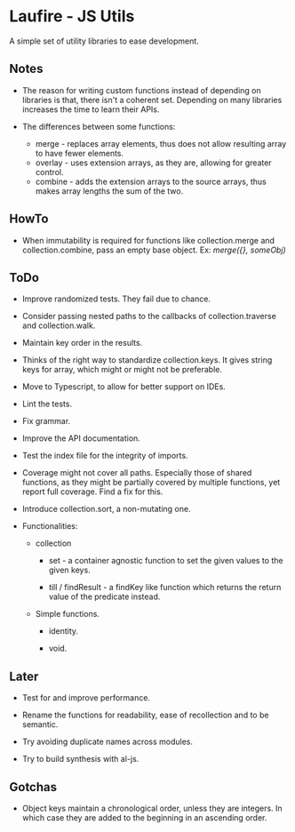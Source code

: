 # Laufire - JS Utils

  A simple set of utility libraries to ease development.

## Notes

* The reason for writing custom functions instead of depending on libraries is that, there isn't a coherent set. Depending on many libraries increases the time to learn their APIs.

* The differences between some functions:
	* merge - replaces array elements, thus does not allow resulting array to have fewer elements.
	* overlay - uses extension arrays, as they are, allowing for greater control.
	* combine - adds the extension arrays to the source arrays, thus makes array lengths the sum of the two.

## HowTo

* When immutability is required for functions like collection.merge and collection.combine, pass an empty base object. Ex: *merge({}, someObj)*

## ToDo

* Improve randomized tests. They fail due to chance.

* Consider passing nested paths to the callbacks of collection.traverse and collection.walk.

* Maintain key order in the results.

* Thinks of the right way to standardize collection.keys. It gives string keys for array, which might or might not be preferable.

* Move to Typescript, to allow for better support on IDEs.

* Lint the tests.

* Fix grammar.

* Improve the API documentation.

* Test the index file for the integrity of imports.

* Coverage might not cover all paths. Especially those of shared functions, as they might be partially covered by multiple functions, yet report full coverage. Find a fix for this.

* Introduce collection.sort, a non-mutating one.

* Functionalities:

	* collection

		* set - a container agnostic function to set the given values to the given keys.

		* till / findResult - a findKey like function which returns the return value of the predicate instead.

	* Simple functions.

		* identity.

		* void.

## Later

* Test for and improve performance.

* Rename the functions for readability, ease of recollection and to be semantic.

* Try avoiding duplicate names across modules.

* Try to build synthesis with al-js.

## Gotchas

* Object keys maintain a chronological order, unless they are integers. In which case they are added to the beginning in an ascending order.
